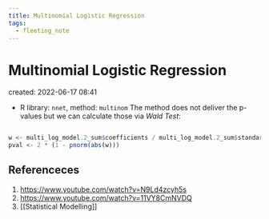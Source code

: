 ```yaml
---
title: Multinomial Logistic Regression
tags:
  - fleeting_note
---
```


# Multinomial Logistic Regression
created: 2022-06-17 08:41

- R library: `nnet`, method: `multinom`
The method does not deliver the p-values but we can calculate those via *Wald Test*:
```r

w <- multi_log_model.2_sum$coefficients / multi_log_model.2_sum$standard.errors
pval <- 2 * (1 - pnorm(abs(w)))

```

## Referenceces
1. https://www.youtube.com/watch?v=N9Ld4zcyh5s
2. https://www.youtube.com/watch?v=11VY8CmNVDQ
3. [[Statistical Modelling]]